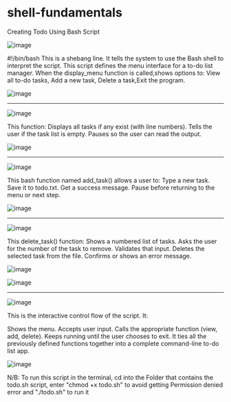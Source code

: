 # shell-fundamentals
Creating Todo Using Bash Script

![image](https://github.com/user-attachments/assets/f69bb3e1-3432-495f-93b4-016b069acc68)

#!/bin/bash
This is a shebang line. It tells the system to use the Bash shell to interpret the script.
This script defines the menu interface for a to-do list manager. When the display_menu function is called,shows options to: View all to-do tasks, Add a new task, Delete a task,Exit the program.

![image](https://github.com/user-attachments/assets/0a96fb71-eb6f-4114-80d1-a61d32c1563b)

_________________________________________________________________________________________________________________________________________________________________________________________________

![image](https://github.com/user-attachments/assets/b86c0184-03c6-4cfd-92a3-dba3951d1d2b)

This function: Displays all tasks if any exist (with line numbers).
Tells the user if the task list is empty.
Pauses so the user can read the output.

![image](https://github.com/user-attachments/assets/c7776e0b-b314-4c00-b501-250ee24bae96)

_________________________________________________________________________________________________________________________________________________________________________________________________

![image](https://github.com/user-attachments/assets/83908074-99b8-4d7a-bdf4-f57921dd1d2c)

This bash function named add_task() allows a user to:
Type a new task.
Save it to todo.txt.
Get a success message.
Pause before returning to the menu or next step.

![image](https://github.com/user-attachments/assets/153294f4-77c3-4e19-86ab-5e443eeaf464)

_________________________________________________________________________________________________________________________________________________________________________________________________

![image](https://github.com/user-attachments/assets/737ca562-f994-4ee4-b6b0-633483315043)

This delete_task() function:
Shows a numbered list of tasks.
Asks the user for the number of the task to remove.
Validates that input.
Deletes the selected task from the file.
Confirms or shows an error message.

![image](https://github.com/user-attachments/assets/b17340cd-eb92-4cec-83e8-5a50efa8dd36)  


![image](https://github.com/user-attachments/assets/b53e290e-5969-4055-896c-726a5466c61c)
_________________________________________________________________________________________________________________________________________________________________________________________________

![image](https://github.com/user-attachments/assets/2fc06d9a-083f-4e20-9757-9aa6ee840972)

This is the interactive control flow of the script. It:

Shows the menu.
Accepts user input.
Calls the appropriate function (view, add, delete).
Keeps running until the user chooses to exit.
It ties all the previously defined functions together into a complete command-line to-do list app.

![image](https://github.com/user-attachments/assets/a91b7eff-942d-4f27-8102-637b7434974b)

N/B: To run this script in the terminal, cd into the Folder that contains the todo.sh script, enter "chmod +x todo.sh" to avoid getting Permission denied error and "./todo.sh" to run it


